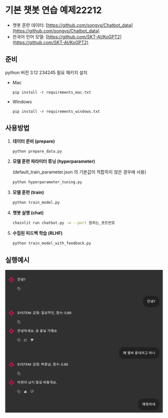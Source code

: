 # 기본 챗봇 연습 예제22212

- 챗봇 훈련 데이터: [https://github.com/songys/Chatbot_data](https://github.com/songys/Chatbot_data)
- 한국어 언어 모델: [https://github.com/SKT-AI/KoGPT2](https://github.com/SKT-AI/KoGPT2)

## 준비
python 버전 3.12
234245
필요 패키지 설치
- Mac
   ```
   pip install -r requirements_mac.txt
   ```
- Windows
   ```
   pip install -r requirements_windows.txt
   ```

## 사용방법

1. **데이터 준비 (prepare)**

   ```sh
   python prepare_data.py
   ```
2. **모델 훈련 파라미터 튜닝 (hyperparameter)**

   (default_train_parameter.json 의 기본값이 적합하지 않은 경우에 사용)

   ```sh
   python hyperparameter_tuning.py
   ```
3. **모델 훈련 (train)**

   ```sh
   python train_model.py
   ```
4. **챗봇 실행 (chat)**

   ```sh
   chainlit run chatbot.py -w --port 원하는_포트번호
   ```
4. **수집된 피드백 학습 (RLHF)**

   ```sh
   python train_model_with_feedback.py
   ```
## 실행예시

 ![img.png](example/exampleRun.png)
